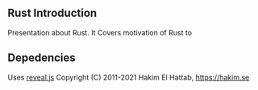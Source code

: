 ## Rust Introduction

Presentation about Rust. 
It Covers motivation of Rust to 

## Depedencies

Uses [reveal.js](https://github.com/hakimel/reveal.js/)
Copyright (C) 2011-2021 Hakim El Hattab, https://hakim.se
